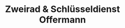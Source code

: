 ---
title: "Zweirad & Schlüsseldienst Offermann"
url: /monschau/zweirad-und-schluesseldienst-offermann/
shop: Fahrrad
---